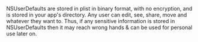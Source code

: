 
NSUserDefaults are stored in plist in binary format, with no encryption,
and is stored in your app's directory. Any user can edit, see, share,
move and whatever they want to. Thus, if any sensitive information is
stored in NSUserDefaults then it may reach wrong hands & can be used for
personal use later on.
